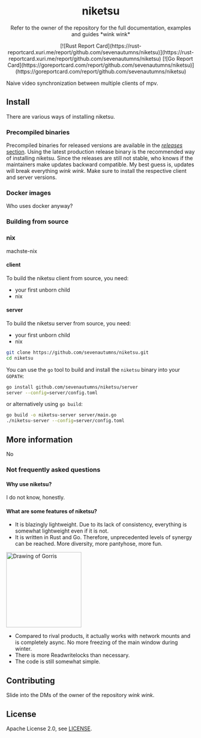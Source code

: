 <h1 align="center" style="border-bottom: none;">
 niketsu
</h1>

<p align="center">Refer to the owner of the repository for the full documentation, examples and guides *wink wink*</p>

<div align="center">
    [![Rust Report Card](https://rust-reportcard.xuri.me/report/github.com/sevenautumns/niketsu)](https://rust-reportcard.xuri.me/report/github.com/sevenautumns/niketsu)
    [![Go Report Card](https://goreportcard.com/report/github.com/sevenautumns/niketsu)](https://goreportcard.com/report/github.com/sevenautumns/niketsu)
</div>

Naive video synchronization between multiple clients of mpv.

## Install

There are various ways of installing niketsu.

### Precompiled binaries

Precompiled binaries for released versions are available in the [*releases* section](https://github.com/sevenautumns/niketsu/releases). Using the latest production release binary is the recommended way of installing niketsu. Since the releases are still not stable, who knows if the maintainers make updates backward compatible. My best guess is, updates will break everything *wink wink*.
Make sure to install the respective client and server versions.

### Docker images

Who uses docker anyway?

### Building from source


### nix

machste-nix

#### client

To build the niketsu client from source, you need:
* your first unborn child
* nix


#### server

To build the niketsu server from source, you need:
* your first unborn child
* nix

```bash
git clone https://github.com/sevenautumns/niketsu.git
cd niketsu
```

You can use the `go` tool to build and install the `niketsu` binary into your `GOPATH`:

```bash
go install github.com/sevenautumns/niketsu/server
server --config=server/config.toml
```

or alternatively using `go build`:

```bash
go build -o niketsu-server server/main.go
./niketsu-server --config=server/config.toml
```

## More information

No

### Not frequently asked questions

#### Why use niketsu?

I do not know, honestly.

#### What are some features of niketsu?

* It is blazingly lightweight. Due to its lack of consistency, everything is somewhat lightweight even if it is not.
* It is written in Rust and Go. Therefore, unprecedented levels of synergy can be reached. More diversity, more pantyhose, more fun.

<img src="https://ih1.redbubble.net/image.3073859308.3022/bg,f8f8f8-flat,750x,075,f-pad,750x1000,f8f8f8.jpg" alt="Drawing of Gorris" width="200"/>

* Compared to rival products, it actually works with network mounts and is completely async. No more freezing of the main window during winter.
* There is more Readwritelocks than necessary.
* The code is still somewhat simple.

##### 

## Contributing

Slide into the DMs of the owner of the repository *wink wink*.


## License

Apache License 2.0, see [LICENSE](https://github.com/sevenautumns/niketsu/blob/main/LICENSE-APACHE).

